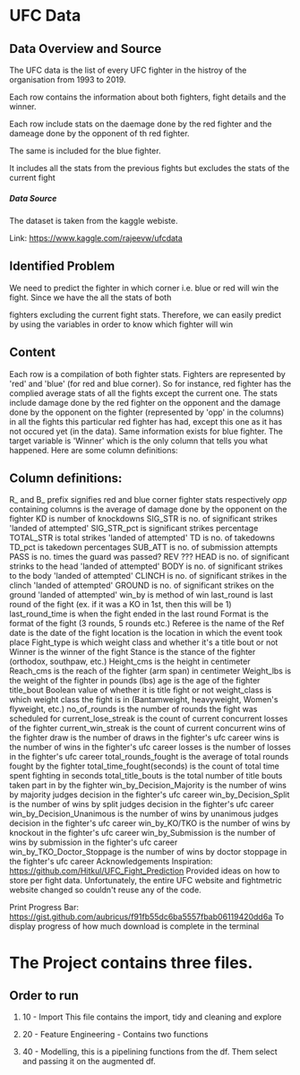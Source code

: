 # UFC Data 

## Data Overview and Source

The UFC data is the list of every UFC fighter in the histroy of the organisation from 1993 to 2019. 

Each row contains the information about both fighters, fight details and the winner.

Each row include stats on the daemage done by the red fighter and the dameage done by the opponent of th red fighter.

The same is included for the blue fighter.

It includes all the stats from the previous fights but excludes the stats of the current fight

##### Data Source

The dataset is taken from the kaggle webiste.

Link: https://www.kaggle.com/rajeevw/ufcdata


## Identified Problem

We need to predict the fighter in which corner i.e. blue or red will win the fight. Since we have the all the stats of both

fighters excluding the current fight stats. Therefore, we can easily predict by using the variables in order to know which fighter will win

## Content


Each row is a compilation of both fighter stats. Fighters are represented by 'red' and 'blue' (for red and blue corner). So for instance, red fighter has the complied average stats of all the fights except the current one. The stats include damage done by the red fighter on the opponent and the damage done by the opponent on the fighter (represented by 'opp' in the columns) in all the fights this particular red fighter has had, except this one as it has not occured yet (in the data). Same information exists for blue fighter. The target variable is 'Winner' which is the only column that tells you what happened. Here are some column definitions:

## Column definitions:
R_ and B_ prefix signifies red and blue corner fighter stats respectively
_opp_ containing columns is the average of damage done by the opponent on the fighter
KD is number of knockdowns
SIG_STR is no. of significant strikes 'landed of attempted'
SIG_STR_pct is significant strikes percentage
TOTAL_STR is total strikes 'landed of attempted'
TD is no. of takedowns
TD_pct is takedown percentages
SUB_ATT is no. of submission attempts
PASS is no. times the guard was passed?
REV ???
HEAD is no. of significant strinks to the head 'landed of attempted'
BODY is no. of significant strikes to the body 'landed of attempted'
CLINCH is no. of significant strikes in the clinch 'landed of attempted'
GROUND is no. of significant strikes on the ground 'landed of attempted'
win_by is method of win
last_round is last round of the fight (ex. if it was a KO in 1st, then this will be 1)
last_round_time is when the fight ended in the last round
Format is the format of the fight (3 rounds, 5 rounds etc.)
Referee is the name of the Ref
date is the date of the fight
location is the location in which the event took place
Fight_type is which weight class and whether it's a title bout or not
Winner is the winner of the fight
Stance is the stance of the fighter (orthodox, southpaw, etc.)
Height_cms is the height in centimeter
Reach_cms is the reach of the fighter (arm span) in centimeter
Weight_lbs is the weight of the fighter in pounds (lbs)
age is the age of the fighter
title_bout Boolean value of whether it is title fight or not
weight_class is which weight class the fight is in (Bantamweight, heavyweight, Women's flyweight, etc.)
no_of_rounds is the number of rounds the fight was scheduled for
current_lose_streak is the count of current concurrent losses of the fighter
current_win_streak is the count of current concurrent wins of the fighter
draw is the number of draws in the fighter's ufc career
wins is the number of wins in the fighter's ufc career
losses is the number of losses in the fighter's ufc career
total_rounds_fought is the average of total rounds fought by the fighter
total_time_fought(seconds) is the count of total time spent fighting in seconds
total_title_bouts is the total number of title bouts taken part in by the fighter
win_by_Decision_Majority is the number of wins by majority judges decision in the fighter's ufc career
win_by_Decision_Split is the number of wins by split judges decision in the fighter's ufc career
win_by_Decision_Unanimous is the number of wins by unanimous judges decision in the fighter's ufc career
win_by_KO/TKO is the number of wins by knockout in the fighter's ufc career
win_by_Submission is the number of wins by submission in the fighter's ufc career
win_by_TKO_Doctor_Stoppage is the number of wins by doctor stoppage in the fighter's ufc career
Acknowledgements
Inspiration: https://github.com/Hitkul/UFC_Fight_Prediction Provided ideas on how to store per fight data. Unfortunately, the entire UFC website and fightmetric website changed so couldn't reuse any of the code.

Print Progress Bar: https://gist.github.com/aubricus/f91fb55dc6ba5557fbab06119420dd6a To display progress of how much download is complete in the terminal

# The Project contains three files. 

## Order to run

1. 10 - Import This file contains the import, tidy and cleaning and explore

2. 20 - Feature Engineering - Contains two functions 

3. 40 - Modelling, this is a pipelining functions from the df. Them select and passing it on the augmented df.
